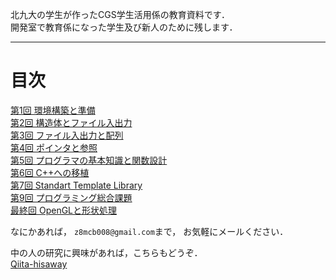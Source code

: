 北九大の学生が作ったCGS学生活用係の教育資料です．  
開発室で教育係になった学生及び新人のために残します．

---

# 目次

[第1回 環境構築と準備](source/1/1.md)  
[第2回 構造体とファイル入出力](source/2/2.md)  
[第3回 ファイル入出力と配列](source/3/3.md)  
[第4回 ポインタと参照](source/4/4.md)  
[第5回 プログラマの基本知識と関数設計](source/5/5.md)  
[第6回 C++への移植](source/6/6.md)  
[第7回 Standart Template Library](source/7/7.md)  
[第9回 プログラミング総合課題](source/8/middleSummary.md)  
[最終回 OpenGLと形状処理](source/9/9.md)


なにかあれば， `z8mcb008@gmail.com`まで， お気軽にメールください．  

中の人の研究に興味があれば，こちらもどうぞ．  
[Qiita-hisaway](https://qiita.com/hisaway)  
